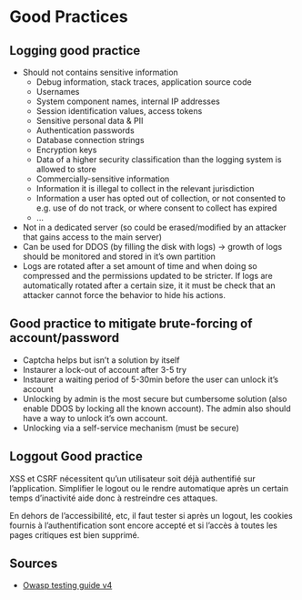 # Good Practices

## Logging good practice

* Should not contains sensitive information 
  * Debug information, stack traces, application source code
  * Usernames
  * System component names, internal IP addresses
  * Session identification values, access tokens
  * Sensitive personal data & PII
  * Authentication passwords
  * Database connection strings
  * Encryption keys
  * Data of a higher security classification than the logging system is allowed to store
  * Commercially-sensitive information
  * Information it is illegal to collect in the relevant jurisdiction
  * Information a user has opted out of collection, or not consented to e.g. use of do not track, or where consent to collect has expired
  * ...
* Not in a dedicated server \(so could be erased/modified by an attacker that gains access to the main server\)
* Can be used for DDOS \(by filling the disk with logs\) -&gt; growth of logs should be monitored and stored in it’s own partition
* Logs are rotated after a set amount of time and when doing so compressed and the permissions updated to be stricter. If logs are automatically rotated after a certain size, it it must be check that an attacker cannot force the behavior to hide his actions.

## Good practice to mitigate brute-forcing of account/password

* Captcha helps but isn’t a solution by itself
* Instaurer a lock-out of account after 3-5 try
* Instaurer a waiting period of 5-30min before the user can unlock it’s account
* Unlocking by admin is the most secure but cumbersome solution \(also enable DDOS by locking all the known account\). The admin also should have a way to unlock it’s own account.
* Unlocking via a self-service mechanism \(must be secure\)

## Loggout Good practice

XSS et CSRF nécessitent qu’un utilisateur soit déjà authentifié sur l’application. Simplifier le logout ou le rendre automatique après un certain temps d’inactivité aide donc à restreindre ces attaques.

En dehors de l’accessibilité, etc, il faut tester si après un logout, les cookies fournis à l’authentification sont encore accepté et si l’accès à toutes les pages critiques est bien supprimé.

## Sources

* [Owasp testing guide v4](https://owasp.org/www-project-web-security-testing-guide/assets/archive/OWASP_Testing_Guide_v4.pdf)

